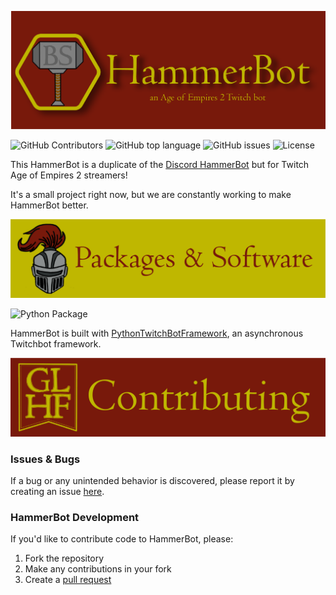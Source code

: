 ![](.github/images/HammerBot_Twitch_Header_noborder.png)

![GitHub Contributors](https://img.shields.io/github/contributors/makayla-moster/HammerBot_Twitch.svg?style=flat-square) ![GitHub top language](https://img.shields.io/github/languages/top/makayla-moster/HammerBot_Twitch?style=flat-square) ![GitHub issues](https://img.shields.io/github/issues/makayla-moster/HammerBot_Twitch?style=flat-square) ![License](https://img.shields.io/github/license/makayla-moster/HammerBot_Twitch.svg?style=flat-square) 


This HammerBot is a duplicate of the [Discord HammerBot](https://github.com/makayla-moster/HammerBot) but for Twitch Age of Empires 2 streamers!

It's a small project right now, but we are constantly working to make HammerBot better.


![](.github/images/Packages_Header_2.png)
<!-- ## Python Packages & Software -->
![Python Package](https://img.shields.io/badge/made%20with-python%203.9+-blue.svg?style=flat-square&logo=Python)

HammerBot is built with [PythonTwitchBotFramework](https://github.com/sharkbound/PythonTwitchBotFramework), an asynchronous Twitchbot framework.

<!-- ## Contributing to HammerBot -->
![](.github/images/Contributing_Header-02.png)

### Issues & Bugs
If a bug or any unintended behavior is discovered, please report it by creating an issue [here](https://github.com/makayla-moster/HammerBot_Twitch/issues).

### HammerBot Development
If you'd like to contribute code to HammerBot, please:
1. Fork the repository 
2. Make any contributions in your fork       
3. Create a [pull request](https://github.com/makayla-moster/HammerBot_Twitch/pulls)

<!-- Your pull request will then be reviewed. Please read the [Contributing Guidelines](https://github.com/makayla-moster/HammerBot/blob/main/CONTRIBUTING.md) before creating your first pull request.

### Setting Up HammerBot
After forking the repository:
1. `git clone` HammerBot, and `cd` into the `HammerBot` directory
2. Make a new file called `.env` and fill in the fields based off the `.env.example` file
3. Use [poetry](https://python-poetry.org) to install the necessary dependencies with `poetry install`
4. Run HammerBot with either `poetry run python3 hammerbot.py` (mac/linux) or `poetry run py hammerbot.py` (windows) -->
